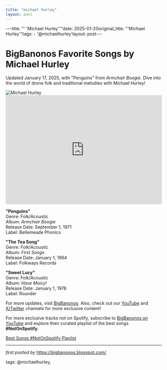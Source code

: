 ```yaml
---
title: "michael hurley"
layout: post
---
```

---title: "' 'Michael Hurley''"date: 2025-01-20original_title: "'Michael Hurley'"tags:  - '@michaelhurley'layout: post--- <!-- Title of the Post --><h1 >BigBanonos Favorite Songs by Michael Hurley</h1> <!-- Introductory Text --><p >Updated January 17, 2025, with "Penguins" from <em>Armchair Boogie</em>. Dive into the world of drone folk and traditional melodies with Michael Hurley!</p> <!-- Featured Image --><div > <img src="https://i.guim.co.uk/img/media/52463fdc9fb4f194d47d11116e79c74bbd895d5d/0_495_7360_4417/master/7360.jpg?width=1200&height=900&quality=85&auto=format&fit=crop&s=2d8a20c93d2708b14ae974b564f7ff8f" alt="Michael Hurley" /></div> <!-- Spotify Embed --><div > <iframe src="https://open.spotify.com/embed/playlist/3AvaouIBPq9WfOIy5pIcWw?utm_source=generator" width="100%" height="352" frameBorder="0" allowfullscreen="" allow="autoplay; clipboard-write; encrypted-media; fullscreen; picture-in-picture" loading="lazy"></iframe></div> <!-- Song Information --><div > <p><strong>"Penguins"</strong><br> Genre: Folk/Acoustic<br> Album: <em>Armchair Boogie</em><br> Release Date: September 1, 1971<br> Label: Bellemeade Phonics</p> <p><strong>"The Tea Song"</strong><br> Genre: Folk/Acoustic<br> Album: <em>First Songs</em><br> Release Date: January 1, 1964<br> Label: Folkways Records</p> <p><strong>"Sweet Lucy"</strong><br> Genre: Folk/Acoustic<br> Album: <em>Have Moicy!</em><br> Release Date: January 1, 1976<br> Label: Rounder</p></div> <!-- Footer Links --><div > <p>For more updates, visit <a href="https://bigbanonos.blogspot.com/" target="_blank">BigBanonos</a>. Also, check out our <a href="https://www.youtube.com/@BigBanonos" target="_blank">YouTube</a> and <a href="https://x.com/bigbanonos" target="_blank">X/Twitter</a> channels for more exclusive content!</p></div> <!--Subscribe and Playlist Links--><div>    <p>For more exclusive tracks not on Spotify, subscribe to <a href="https://www.youtube.com/@BigBanonos" target="_blank">BigBanonos on YouTube</a> and explore their curated playlist of the best songs <strong>#NotOnSpotify</strong>.</p>    <p><a href="https://www.youtube.com/playlist?list=PLtuNtuTatqI0kFahUCbtbfenC_ET5O_tr" target="_blank">Best Songs #NotOnSpotify Playlist<br /></a></p></div><hr /><p><em>first posted by</em> <a href="https://bigbanonos.blogspot.com/" rel="noopener" target="_new">https://bigbanonos.blogspot.com/</a></p><p>tags: @michaelhurley,</p>